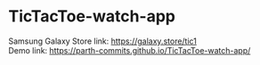 # TicTacToe-watch-app  
Samsung Galaxy Store link: https://galaxy.store/tic1  
Demo link: https://parth-commits.github.io/TicTacToe-watch-app/  
